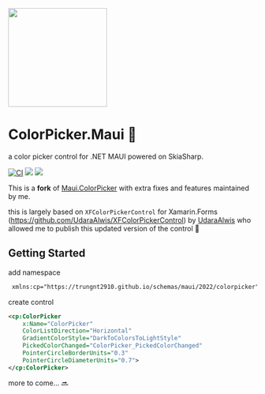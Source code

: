 <img src="https://raw.githubusercontent.com/trungnt2910/ColorPicker.Maui/master/Art/icon.png" width="200px" />

# ColorPicker.Maui 🎨
a color picker control for .NET MAUI powered on SkiaSharp.

[![CI](https://github.com/trungnt2910/ColorPicker.Maui/actions/workflows/ci.yml/badge.svg)](https://github.com/trungnt2910/ColorPicker.Maui/actions/workflows/ci.yml)
[![](https://img.shields.io/nuget/v/ColorPicker.Maui)](https://www.nuget.org/packages/ColorPicker.Maui)
[![](https://img.shields.io/nuget/dt/ColorPicker.Maui)](https://www.nuget.org/packages/ColorPicker.Maui)

This is a **fork** of [Maui.ColorPicker](https://github.com/nor0x/Maui.ColorPicker) with extra fixes and features maintained by me.

this is largely based on `XFColorPickerControl` for Xamarin.Forms (https://github.com/UdaraAlwis/XFColorPickerControl) by [UdaraAlwis](https://github.com/UdaraAlwis) who allowed me to publish this updated version of the control 🙌

## Getting Started
add namespace
```xml
 xmlns:cp="https://trungnt2910.github.io/schemas/maui/2022/colorpicker"
```
create control
```xml
<cp:ColorPicker
    x:Name="ColorPicker"
    ColorListDirection="Horizontal"
    GradientColorStyle="DarkToColorsToLightStyle"
    PickedColorChanged="ColorPicker_PickedColorChanged"
    PointerCircleBorderUnits="0.3"
    PointerCircleDiameterUnits="0.7">
</cp:ColorPicker>
```

more to come...  🔜

